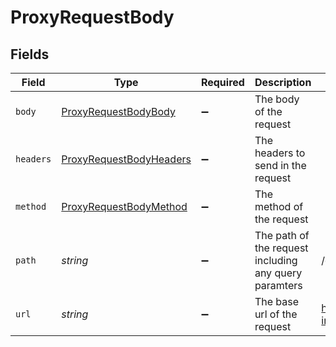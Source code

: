 # ProxyRequestBody


## Fields

| Field                                                                     | Type                                                                      | Required                                                                  | Description                                                               | Example                                                                   |
| ------------------------------------------------------------------------- | ------------------------------------------------------------------------- | ------------------------------------------------------------------------- | ------------------------------------------------------------------------- | ------------------------------------------------------------------------- |
| `body`                                                                    | [ProxyRequestBodyBody](../../models/shared/proxyrequestbodybody.md)       | :heavy_minus_sign:                                                        | The body of the request                                                   |                                                                           |
| `headers`                                                                 | [ProxyRequestBodyHeaders](../../models/shared/proxyrequestbodyheaders.md) | :heavy_minus_sign:                                                        | The headers to send in the request                                        |                                                                           |
| `method`                                                                  | [ProxyRequestBodyMethod](../../models/shared/proxyrequestbodymethod.md)   | :heavy_minus_sign:                                                        | The method of the request                                                 |                                                                           |
| `path`                                                                    | *string*                                                                  | :heavy_minus_sign:                                                        | The path of the request including any query paramters                     | /employees/directory                                                      |
| `url`                                                                     | *string*                                                                  | :heavy_minus_sign:                                                        | The base url of the request                                               | https://api.sample-integration.com/v1                                     |